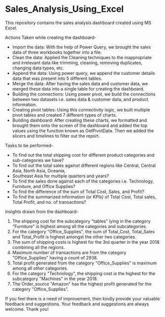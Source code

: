 # Sales_Analysis_Using_Excel
This repository contains the sales analysis dashboard created using MS Excel.

Actions Taken while creating the dashboard-

* Import the data: With the help of Power Query, we brought the sales data of three workbooks together into a file.
* Clean the data: Applied the Cleaning techniques to the inappropriate and irrelevant data like trimming, cleaning, removing duplicates, changing data types, etc.
* Append the data: Using power query, we append the customer details data that was present into 5 different tables.
* Merge the data: After having the sales data and customer data, we merged these data into a single table for creating the dashboard.
* Building the connections: Using power pivot, we build the connections between two datasets i.e. sales data & customer data, and product information.
* Creating pivot tables: Using this connectivity logic, we built multiple pivot tables and created 7 different types of charts. 
* Building dashboard: After creating these charts, we formatted and brought them onto the screen of the dashboard and added the top values using the
  function known as GetPivotData. Then we added the slicers and timelines to filter out the report.

Tasks to be performed-

* To find out the total shipping cost for different product categories and sub-categories we have?
* To find out the total sales against different regions like Central, Central Asia, North Asia, Oceania,
* Southeast Asia for multiple quarters and years?
* To find the sales done against each of the categories i.e. Technology, Furniture, and Office Supplies?
* To find the difference of the sum of Total Cost, Sales, and Profit?
* To find the summarized information (or KPIs) of Total Cost, Total sales, Total Profit, and no. of transactions?

Insights drawn from the dashboard-
1) The shipping cost for the subcategory "tables" lying in the category "Furniture" is highest among all the categories and subcategories.
2) For the category "Office_Supplies", the sum of Total_Cost, Total_Sales and Total_Profit is highest amongst the other two categories.
3) The sum of shipping costs is highest for the 3rd quarter in the year 2018 combining all the regions.
4) Maximum number of transactions are from the category "Office_Supplies" having a count of 2938.
5) Total profit generated from the category "Office_Supplies" is maximum among all other categories.
6) For the category "Technology", the shipping cost is the highest for the subcategory "Machines" in the year 2018.
7) The Order_source "Amazon" has the highest profit generated for the category "Office_Supplies".

If you feel there is a need of improvement, then kindly provide your valuable feedback and suggestions. Your feedback and suggestions are always welcome.
Thank you!
